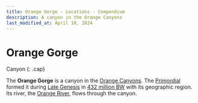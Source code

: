 ```yaml
---
title: Orange Gorge - Locations - Compendium
description: A canyon in the Orange Canyons
last_modified_at: April 10, 2024
---
```


# Orange Gorge
Canyon
{: .cap}

The **Orange Gorge** is a canyon in the [Orange Canyons](/compendium/locations/orange-canyons/). The [Primordial](/compendium/creatures/primordial/) formed it during [Late Genesis](/compendium/events/genesis/#late-genesis) in [432 million BW](/compendium/events/genesis/#432-million-bw) with its geographic region. Its river, the [Orange River](/compendium/locations/orange-river/), flows through the canyon.